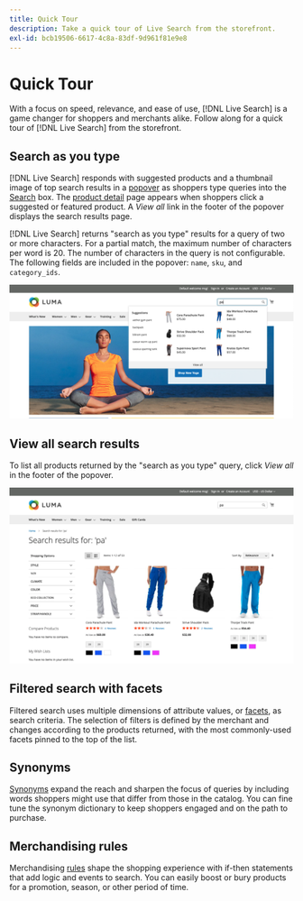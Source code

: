```yaml
---
title: Quick Tour
description: Take a quick tour of Live Search from the storefront.
exl-id: bcb19506-6617-4c8a-83df-9d961f81e9e8
---
```

# Quick Tour

With a focus on speed, relevance, and ease of use, [!DNL Live Search] is a game changer for shoppers and merchants alike. Follow along for a quick tour of [!DNL Live Search] from the storefront.

## Search as you type

[!DNL Live Search] responds with suggested products and a thumbnail image of top search results in a [popover](storefront-popover.md) as shoppers type queries into the [Search](https://docs.magento.com/user-guide/catalog/search-quick.html) box. The [product detail](https://docs.magento.com/user-guide/quick-tour/product-page.html) page appears when shoppers  click a suggested or featured product. A _View all_ link in the footer of the popover displays the search results page.

[!DNL Live Search] returns "search as you type" results for a query of two or more characters. For a partial match, the maximum number of characters per word is 20. The number of characters in the query is not configurable. The following fields are included in the popover: `name`, `sku`, and `category_ids`.

![Example storefront - search as you type](assets/storefront-search-as-you-type.png)

## View all search results

To list all products returned by the "search as you type" query, click _View all_ in the footer of the popover.

![Example storefront - price facets](assets/storefront-view-all-search-results.png)

## Filtered search with facets

Filtered search uses multiple dimensions of attribute values, or [facets](facets.md), as search criteria. The selection of filters is defined by the merchant and changes according to the products returned, with the most commonly-used facets pinned to the top of the list.

## Synonyms

[Synonyms](synonyms.md) expand the reach and sharpen the focus of queries by including words shoppers might use that differ from those in the catalog. You can fine tune the synonym dictionary to keep shoppers engaged and on the path to purchase.

## Merchandising rules

Merchandising [rules](rules.md) shape the shopping experience with if-then statements that add logic and events to search. You can easily boost or bury products for a promotion, season, or other period of time.
